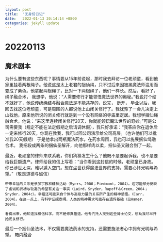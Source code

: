 ```yaml
---
layout: post
title:  "无身份日记"
date:   2022-01-13 20:14:14 +0800
categories: jekyll update
---
```


# 20220113

## 魔术剧本
为什么要有这些东西呢？事情要从15年前说起，那时我去拜访一位老顽童，看到他家里挂着两根绳子。他说这是太上老君的捆仙绳，只不过后来因被黑魔法师滥用而变成了紫色。他拿起两根绳子，比对一下两根绳子，他们一样长。然后，看好了，
绳子融合术，
我想学，他说：“人需要修行才能领悟魔法世界的奥秘。”我说打个结不就好了，他说传统绳结与融合魔法是不能共存的，说完，
断开，
毕业以后，我回去找这位老顽童，可是周围的人都说他上山闭关修行了。我犹豫了一会儿决定上山找他，原来他所说的闭关修行就是到一个没有网络的寺庙里定居。我想学捆仙绳融合术，他说：“来这里连续闭关修行20天，你就能领悟魔法世界的奇妙。”可是公司需要我（规定不能在法定假期之后请调休假），我只好承诺：“我答应你在退休后一定来修行20天，你现在教我，我可以回公司演示给公司高层。（也许他们可以批准我20天假期）
于是他拿出两瓶魔法药水，在药水周围，我也可以施展捆仙绳融合术。
我把段成两条的捆仙圣解开，向他那样肉以柔，捆仙圣又融合到了一起。

最近，老顽童的律师来联系我，你们猜猜发生什么？他既不是要起诉我，也不是要给我巨额遗产。律师给我的信上写着：“当你看到这封信的时候，老顽童已身故。你已涉世太深，难以遁入空门。想在尘世获得魔法世界的支持，需要心怀光明与希望。”（敬畏道德与诚信）
```
带来幸福的关系是参加宗教和精神活动（Myers，2000；Piedmont，2004）。这可能部分反映了虔诚和祈祷与较高的希望有关这一事实（Laird，Snyder，Rapoff＆Green，2004；Snyder，2004c）。幸福还可能来自个体与高级力量的关系所产生的精神感悟。（Carr，2004）。在这一点上，有科学证据表明，人类的精神需求可能存在遗传基础（见Hamer，2004）。

看得出来，他知道我相信科学，而不是修真悟道。他专门托人找到这些博士论文，想劝我尽早开始闭关修行。
```
最后一个捆仙圣法术，不仅需要魔法药水的支持，还需要施法者心中拥有光明与希望。
箱内融合
























